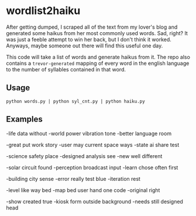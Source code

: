 # wordlist2haiku
After getting dumped, I scraped all of the text from my lover's blog and 
generated some haikus from her most commonly used words. Sad, right?
It was just a feeble attempt to win her back, but I don't think it worked.
Anyways, maybe someone out there will find this useful one day.

This code will take a list of words and generate haikus from it.
The repo also contains a `trevor-generated` mapping of every word
in the english language to the number of syllables contained in that word.

## Usage
`python words.py | python syl_cnt.py | python haiku.py`

## Examples

-life data without
-world power vibration tone
-better language room

-great put work story
-user may current space ways
-state ai share test

-science safety place
-designed analysis see
-new well different

-solar circuit found
-perception broadcast input
-learn chose often first

-building city sense
-error really test blue
-iteration rest

-level like way bed
-map bed user hand one code
-original right

-show created true
-kiosk form outside background
-needs still designed head

